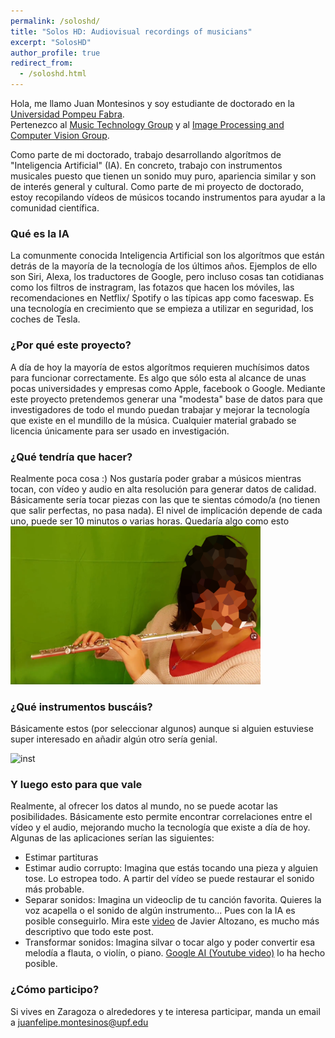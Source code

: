 ```yaml
---
permalink: /soloshd/
title: "Solos HD: Audiovisual recordings of musicians"
excerpt: "SolosHD"
author_profile: true
redirect_from: 
  - /soloshd.html
---
```

Hola, me llamo Juan Montesinos y soy estudiante de doctorado en la [Universidad Pompeu Fabra](https://www.upf.edu/).  
Pertenezco al [Music Technology Group](https://www.upf.edu/web/mtg) y al [Image Processing and Computer Vision Group](https://www.upf.edu/web/ipcv/).  

Como parte de mi doctorado, trabajo desarrollando algorítmos de "Inteligencia Artificial" (IA). En concreto, trabajo con instrumentos musicales puesto que tienen un sonido muy puro,
apariencia similar y son de interés general y cultural. Como parte de mi proyecto de doctorado, estoy recopilando vídeos de músicos tocando instrumentos para ayudar a la comunidad científica. 


### Qué es la IA  
La comunmente conocida Inteligencia Artificial son los algorítmos que están detrás de la mayoría de la tecnología de los últimos años. Ejemplos de ello son Siri, Alexa,
los traductores de Google, pero incluso cosas tan cotidianas como los filtros de instragram, las fotazos que hacen los móviles, las recomendaciones en Netflix/ Spotify  o las típicas app como faceswap. Es una tecnología
en crecimiento que se empieza a utilizar en seguridad, los coches de Tesla.  

### ¿Por qué este proyecto?  
A día de hoy la mayoría de estos algorítmos requieren muchísimos datos para funcionar correctamente. Es algo que sólo esta al alcance de unas pocas universidades y empresas como
Apple, facebook o Google. Mediante este proyecto pretendemos generar una "modesta" base de datos para que investigadores de todo el mundo puedan trabajar y mejorar la 
tecnología que existe en el mundillo de la música. Cualquier material grabado se licencia únicamente para ser usado en investigación.  

### ¿Qué tendría que hacer?  
Realmente poca cosa :) Nos gustaría poder grabar a músicos mientras tocan, con vídeo y audio en alta resolución para generar datos de calidad. Básicamente sería tocar piezas 
con las que te sientas cómodo/a (no tienen que salir perfectas, no pasa nada). El nivel de implicación depende de cada uno, puede ser 10 minutos o varias horas.  Quedaría algo como esto  
<img src="./images/flute.PNG" alt="drawing" width="400"/>  

### ¿Qué instrumentos buscáis?  
Básicamente estos (por seleccionar algunos) aunque si alguien estuviese super interesado en añadir algún otro sería genial.  

![inst](https://www.juanmontesinos.com/Solos/images/instruments.png)  

### Y luego esto para que vale  
Realmente, al ofrecer los datos al mundo, no se puede acotar las posibilidades. Básicamente esto permite encontrar correlaciones entre el vídeo y el audio, mejorando mucho 
la tecnología que existe a día de hoy.
Algunas de las aplicaciones serían las siguientes:
- Estimar partituras  
- Estimar audio corrupto: Imagina que estás tocando una pieza y alguien tose. Lo estropea todo. A partir del vídeo se puede restaurar el sonido más probable.  
- Separar sonidos: Imagina un videoclip de tu canción favorita. Quieres la voz acapella o el sonido de algún instrumento... Pues con la IA es posible conseguirlo.  Mira este [video](https://www.youtube.com/watch?v=4_l31Vucrmo) de Javier Altozano, es mucho más descriptivo que todo este post.  
- Transformar sonidos: Imagina silvar o tocar algo y poder convertir esa melodía a flauta, o violín, o piano. [Google AI (Youtube video)](https://youtu.be/bXBliLjImio?t=21) lo ha hecho posible.  

### ¿Cómo participo?  
Si vives en Zaragoza o alrededores y te interesa participar, manda un email a juanfelipe.montesinos@upf.edu  


